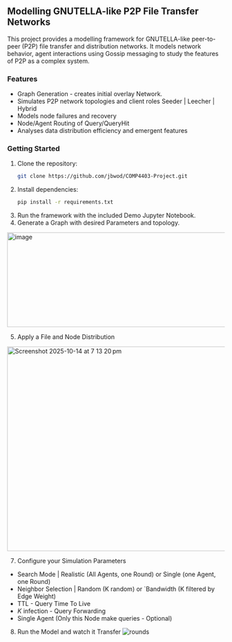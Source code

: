 ## Modelling GNUTELLA-like P2P File Transfer Networks
This project provides a modelling framework for GNUTELLA-like peer-to-peer (P2P) file transfer and distribution networks. It models network behavior, agent interactions using Gossip messaging to study the features of P2P as a complex system.

### Features
- Graph Generation - creates initial overlay Network.
- Simulates P2P network topologies and client roles
    Seeder | Leecher | Hybrid
- Models node failures and recovery
- Node/Agent Routing of Query/QueryHit
- Analyses data distribution efficiency and emergent features

### Getting Started

1. Clone the repository:
    ```bash
    git clone https://github.com/jbwod/COMP4403-Project.git
    ```
2. Install dependencies:
    ```bash
    pip install -r requirements.txt
    ```
3. Run the framework with the included Demo Jupyter Notebook.
4. Generate a Graph with desired Parameters and topology.
<img width="593" height="219" alt="image" src="https://github.com/user-attachments/assets/d9d806ea-4e29-430b-9de5-cfd772a9745a" />
 
5. Apply a File and Node Distribution
<img width="877" height="473" alt="Screenshot 2025-10-14 at 7 13 20 pm" src="https://github.com/user-attachments/assets/25bfd63b-1da9-4717-9171-6a48fe5eb57e" />

7.  Configure your Simulation Parameters
   - Search Mode | Realistic (All Agents, one Round) or Single (one Agent, one Round)
   - Neighbor Selection | Random (K random) or `Bandwidth (K filtered by Edge Weight)
   - TTL - Query Time To Live
   - _K_ infection - Query Forwarding
   - Single Agent (Only this Node make queries - Optional)
8. Run the Model and watch it Transfer
![rounds](https://github.com/user-attachments/assets/0c258961-fb6d-4d49-9192-65f914f7e502)
